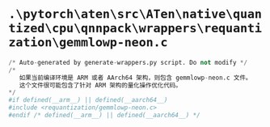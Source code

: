 # `.\pytorch\aten\src\ATen\native\quantized\cpu\qnnpack\wrappers\requantization\gemmlowp-neon.c`

```py
/* Auto-generated by generate-wrappers.py script. Do not modify */
/* 
   如果当前编译环境是 ARM 或者 AArch64 架构，则包含 gemmlowp-neon.c 文件。
   这个文件很可能包含了针对 ARM 架构的量化操作优化代码。
*/
#if defined(__arm__) || defined(__aarch64__)
#include <requantization/gemmlowp-neon.c>
#endif /* defined(__arm__) || defined(__aarch64__) */
```